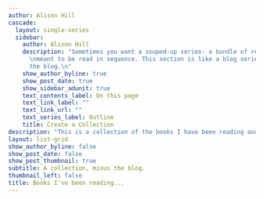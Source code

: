 ```yaml
---
author: Alison Hill
cascade:
  layout: single-series
  sidebar:
    author: Alison Hill
    description: "Sometimes you want a souped-up series- a bundle of related pages
      \nmeant to be read in sequence. This section is like a blog series, \nminus
      the blog.\n"
    show_author_byline: true
    show_post_date: true
    show_sidebar_adunit: true
    text_contents_label: On this page
    text_link_label: ""
    text_link_url: ""
    text_series_label: Outline
    title: Create a Collection
description: "This is a collection of the books I have been reading and some notes taken while reading. These are not reviews and not exhaustive.  profile for everything I'm reading."
layout: list-grid
show_author_byline: false
show_post_date: false
show_post_thumbnail: true
subtitle: A collection, minus the blog.
thumbnail_left: false
title: Books I've been reading...
---
```

